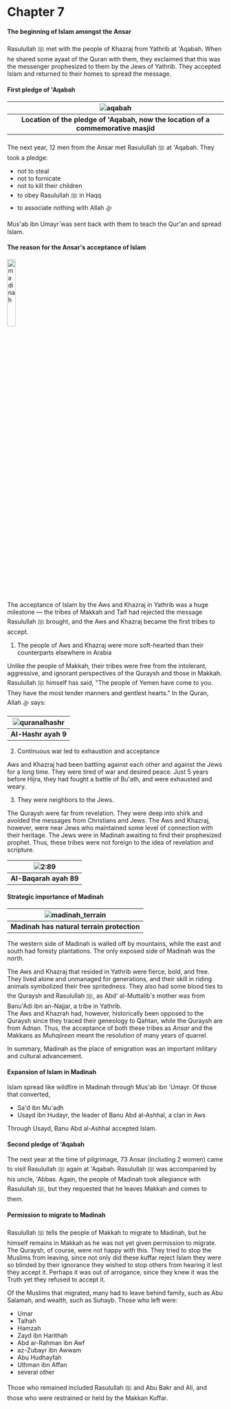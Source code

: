 # Chapter 7

#### The beginning of Islam amongst the Ansar

Rasulullah ﷺ met with the people of Khazraj from Yathrib at 'Aqabah. When he shared some ayaat of the Quran with them, they exclaimed that this was the messenger prophesized to them by the Jews of Yathrib. They accepted Islam and returned to their homes to spread the message.

#### First pledge of 'Aqabah

| ![aqabah](https://user-images.githubusercontent.com/90349598/134719924-ed55d150-9ada-4022-8757-8cdb57971fc9.png) |
|:--:|
| <b>Location of the pledge of 'Aqabah, now the location of a commemorative masjid</b>|

The next year, 12 men from the Ansar met Rasulullah ﷺ at 'Aqabah. They took a pledge:

- not to steal
- not to fornicate
- not to kill their children
- to obey Rasulullah ﷺ in Haqq
- to associate nothing with Allah ﷻ

Mus'ab ibn Umayrؓ was sent back with them to teach the Qur'an and spread Islam.

#### The reason for the Ansar's acceptance of Islam

<img src="https://user-images.githubusercontent.com/90349598/134721146-959faa8d-a8ac-47f3-ac06-577f68c42770.png"
     alt="madinah" height="20%"/>

The acceptance of Islam by the Aws and Khazraj in Yathrib was a huge milestone — the tribes of Makkah and Taif had rejected the message Rasulullah ﷺ brought, and the Aws and Khazraj became the first tribes to accept.

1. The people of Aws and Khazraj were more soft-hearted than their counterparts elsewhere in Arabia

Unlike the people of Makkah, their tribes were free from the intolerant, aggressive, and ignorant perspectives of the Quraysh and those in Makkah. Rasulullah ﷺ himself has said, "The people of Yemen have come to you. They have the most tender manners and gentlest hearts." In the Quran, Allah ﷻ says:

| ![quranalhashr](https://user-images.githubusercontent.com/90349598/134722489-478961bd-9a17-44fc-a6f0-ecce0e8af669.png) |
|:--:|
| <b>Al-Hashr ayah 9</b>|

2. Continuous war led to exhaustion and acceptance

Aws and Khazraj had been battling against each other and against the Jews for a long time. They were tired of war and desired peace. Just 5 years before Hijra, they had fought a battle of Bu'ath, and were exhausted and weary.

3. They were neighbors to the Jews.

The Quraysh were far from revelation. They were deep into shirk and avoided the messages from Christians and Jews. The Aws and Khazraj, however, were near Jews who maintained some level of connection with their heritage. The Jews were in Madinah awaiting to find their prophesized prophet. Thus, these tribes were not foreign to the idea of revelation and scripture.

| ![2:89](https://user-images.githubusercontent.com/90349598/134723288-16936501-aec7-4387-b3c5-6490c94cdb81.png) |
|:--:|
| <b>Al-Baqarah ayah 89</b>|

#### Strategic importance of Madinah

| ![madinah_terrain](https://user-images.githubusercontent.com/90349598/134723785-2d7c8627-4807-4d20-8081-483d14de8650.png) |
|:--:|
| <b>Madinah has natural terrain protection</b>|

The western side of Madinah is walled off by mountains, while the east and south had foresty plantations. The only exposed side of Madinah was the north.

The Aws and Khazraj that resided in Yathrib were fierce, bold, and free. They lived alone and unmanaged for generations, and their skill in riding animals symbolized their free spritedness. They also had some blood ties to the Quraysh and Rasulullah ﷺ, as Abd' al-Muttalib's mother was from Banu'Adi ibn an-Najjar, a tribe in Yathrib.  
The Aws and Khazrah had, however, historically been opposed to the Quraysh since they traced their geneology to Qahtan, while the Quraysh are from Adnan. Thus, the acceptance of both these tribes as _Ansar_ and the Makkans as _Muhajireen_ meant the resolution of many years of quarrel.

In summary, Madinah as the place of emigration was an important military and cultural advancement.

#### Expansion of Islam in Madinah

Islam spread like wildfire in Madinah through Mus'ab ibn 'Umayr. Of those that converted,

- Sa'd ibn Mu'adh
- Usayd ibn Hudayr, the leader of Banu Abd al-Ashhal, a clan in Aws

Through Usayd, Banu Abd al-Ashhal accepted Islam.

#### Second pledge of 'Aqabah

The next year at the time of pilgrimage, 73 Ansar (including 2 women) came to visit Rasulullah ﷺ again at 'Aqabah. Rasulullah ﷺ was accompanied by his uncle, 'Abbas. Again, the people of Madinah took allegiance with Rasulullah ﷺ, but they requested that he leaves Makkah and comes to them.

#### Permission to migrate to Madinah

Rasulullah ﷺ tells the people of Makkah to migrate to Madinah, but he himself remains in Makkah as he was not yet given permission to migrate. The Quraysh, of course, were not happy with this. They tried to stop the Muslims from leaving, since not only did these kuffar reject Islam they were so blinded by their ignorance they wished to stop others from hearing it lest they accept it. Perhaps it was out of arrogance, since they knew it was the Truth yet they refused to accept it.

Of the Muslims that migrated, many had to leave behind family, such as Abu Salamah, and wealth, such as Suhayb. Those who left were:

- Umar
- Talhah
- Hamzah
- Zayd ibn Harithah
- Abd ar-Rahman ibn Awf
- az-Zubayr ibn Awwam
- Abu Hudhayfah
- Uthman ibn Affan
- several other

Those who remained included Rasulullah ﷺ and Abu Bakr and Ali, and those who were restrained or held by the Makkan Kuffar.
